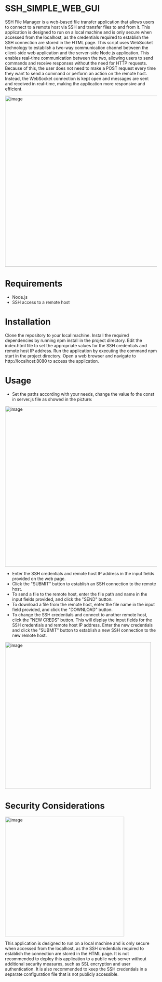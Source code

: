 # SSH_SIMPLE_WEB_GUI
SSH File Manager is a web-based file transfer application that allows users to connect to a remote host via SSH and transfer files to and from it. This application is designed to run on a local machine and is only secure when accessed from the localhost, as the credentials required to establish the SSH connection are stored in the HTML page.
This script uses WebSocket technology to establish a two-way communication channel between the client-side web application and the server-side Node.js application. This enables real-time communication between the two, allowing users to send commands and receive responses without the need for HTTP requests. Because of this, the user does not need to make a POST request every time they want to send a command or perform an action on the remote host. Instead, the WebSocket connection is kept open and messages are sent and received in real-time, making the application more responsive and efficient.

<img width="564" alt="image" src="https://user-images.githubusercontent.com/91114967/222894694-09a37c8b-fb72-4e11-98aa-f00c9e42355c.png">


# Requirements

- Node.js
- SSH access to a remote host

# Installation
Clone the repository to your local machine.
Install the required dependencies by running npm install in the project directory.
Edit the index.html file to set the appropriate values for the SSH credentials and remote host IP address.
Run the application by executing the command npm start in the project directory.
Open a web browser and navigate to http://localhost:8080 to access the application.

# Usage
- Set the paths according with your needs, change the value fo the const in server.js file as showed in the picture:

<img width="530" alt="image" src="https://user-images.githubusercontent.com/91114967/222905613-8e66b824-6215-4f81-b25b-cddd12333dc2.png">

- Enter the SSH credentials and remote host IP address in the input fields provided on the web page.
- Click the "SUBMIT" button to establish an SSH connection to the remote host.
- To send a file to the remote host, enter the file path and name in the input fields provided, and click the "SEND" button.
- To download a file from the remote host, enter the file name in the input field provided, and click the "DOWNLOAD" button.
- To change the SSH credentials and connect to another remote host, click the "NEW CREDS" button. This will display the input fields for the SSH credentials and remote host IP address. Enter the new credentials and click the "SUBMIT" button to establish a new SSH connection to the new remote host.

<img width="484" alt="image" src="https://user-images.githubusercontent.com/91114967/222895855-e802d56a-e7d7-44f1-8b4c-e09f25f6fd2b.png">

# Security Considerations

<img width="395" alt="image" src="https://user-images.githubusercontent.com/91114967/222894777-7f42612b-ed8d-43e8-bda1-984a3098a089.png">

This application is designed to run on a local machine and is only secure when accessed from the localhost, as the SSH credentials required to establish the connection are stored in the HTML page. It is not recommended to deploy this application to a public web server without additional security measures, such as SSL encryption and user authentication. It is also recommended to keep the SSH credentials in a separate configuration file that is not publicly accessible.
